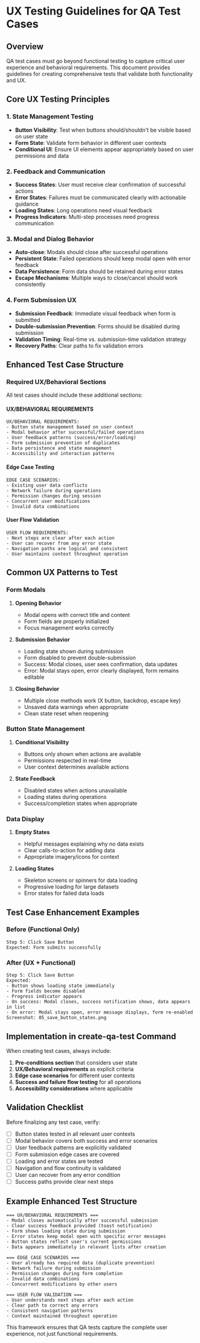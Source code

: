 # UX Testing Guidelines for QA Test Cases

## Overview

QA test cases must go beyond functional testing to capture critical user experience and behavioral requirements. This document provides guidelines for creating comprehensive tests that validate both functionality and UX.

## Core UX Testing Principles

### 1. State Management Testing
- **Button Visibility**: Test when buttons should/shouldn't be visible based on user state
- **Form State**: Validate form behavior in different user contexts
- **Conditional UI**: Ensure UI elements appear appropriately based on user permissions and data

### 2. Feedback and Communication
- **Success States**: User must receive clear confirmation of successful actions
- **Error States**: Failures must be communicated clearly with actionable guidance
- **Loading States**: Long operations need visual feedback
- **Progress Indicators**: Multi-step processes need progress communication

### 3. Modal and Dialog Behavior
- **Auto-close**: Modals should close after successful operations
- **Persistent State**: Failed operations should keep modal open with error feedback
- **Data Persistence**: Form data should be retained during error states
- **Escape Mechanisms**: Multiple ways to close/cancel should work consistently

### 4. Form Submission UX
- **Submission Feedback**: Immediate visual feedback when form is submitted
- **Double-submission Prevention**: Forms should be disabled during submission
- **Validation Timing**: Real-time vs. submission-time validation strategy
- **Recovery Paths**: Clear paths to fix validation errors

## Enhanced Test Case Structure

### Required UX/Behavioral Sections

All test cases should include these additional sections:

#### UX/BEHAVIORAL REQUIREMENTS
```
UX/BEHAVIORAL REQUIREMENTS:
- Button state management based on user context
- Modal behavior after successful/failed operations
- User feedback patterns (success/error/loading)
- Form submission prevention of duplicates
- Data persistence and state management
- Accessibility and interaction patterns
```

#### Edge Case Testing
```
EDGE CASE SCENARIOS:
- Existing user data conflicts
- Network failure during operations
- Permission changes during session
- Concurrent user modifications
- Invalid data combinations
```

#### User Flow Validation
```
USER FLOW REQUIREMENTS:
- Next steps are clear after each action
- User can recover from any error state
- Navigation paths are logical and consistent
- User maintains context throughout operation
```

## Common UX Patterns to Test

### Form Modals
1. **Opening Behavior**
   - Modal opens with correct title and content
   - Form fields are properly initialized
   - Focus management works correctly

2. **Submission Behavior**
   - Loading state shown during submission
   - Form disabled to prevent double-submission
   - Success: Modal closes, user sees confirmation, data updates
   - Error: Modal stays open, error clearly displayed, form remains editable

3. **Closing Behavior**
   - Multiple close methods work (X button, backdrop, escape key)
   - Unsaved data warnings when appropriate
   - Clean state reset when reopening

### Button State Management
1. **Conditional Visibility**
   - Buttons only shown when actions are available
   - Permissions respected in real-time
   - User context determines available actions

2. **State Feedback**
   - Disabled states when actions unavailable
   - Loading states during operations
   - Success/completion states when appropriate

### Data Display
1. **Empty States**
   - Helpful messages explaining why no data exists
   - Clear calls-to-action for adding data
   - Appropriate imagery/icons for context

2. **Loading States**
   - Skeleton screens or spinners for data loading
   - Progressive loading for large datasets
   - Error states for failed data loads

## Test Case Enhancement Examples

### Before (Functional Only)
```
Step 5: Click Save Button
Expected: Form submits successfully
```

### After (UX + Functional)
```
Step 5: Click Save Button
Expected:
- Button shows loading state immediately
- Form fields become disabled
- Progress indicator appears
- On success: Modal closes, success notification shows, data appears in list
- On error: Modal stays open, error message displays, form re-enabled
Screenshot: 05_save_button_states.png
```

## Implementation in create-qa-test Command

When creating test cases, always include:

1. **Pre-conditions section** that considers user state
2. **UX/Behavioral requirements** as explicit criteria
3. **Edge case scenarios** for different user contexts
4. **Success and failure flow testing** for all operations
5. **Accessibility considerations** where applicable

## Validation Checklist

Before finalizing any test case, verify:

- [ ] Button states tested in all relevant user contexts
- [ ] Modal behavior covers both success and error scenarios
- [ ] User feedback patterns are explicitly validated
- [ ] Form submission edge cases are covered
- [ ] Loading and error states are tested
- [ ] Navigation and flow continuity is validated
- [ ] User can recover from any error condition
- [ ] Success paths provide clear next steps

## Example Enhanced Test Structure

```
=== UX/BEHAVIORAL REQUIREMENTS ===
- Modal closes automatically after successful submission
- Clear success feedback provided (toast notification)
- Form shows loading state during submission
- Error states keep modal open with specific error messages
- Button states reflect user's current permissions
- Data appears immediately in relevant lists after creation

=== EDGE CASE SCENARIOS ===
- User already has required data (duplicate prevention)
- Network failure during submission
- Permission changes during form completion
- Invalid data combinations
- Concurrent modifications by other users

=== USER FLOW VALIDATION ===
- User understands next steps after each action
- Clear path to correct any errors
- Consistent navigation patterns
- Context maintained throughout operation
```

This framework ensures that QA tests capture the complete user experience, not just functional requirements.
